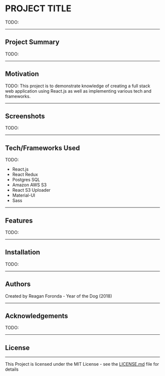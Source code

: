 # PROJECT TITLE
TODO:
___
## Project Summary
TODO:
___
## Motivation
TODO:
This project is to demonstrate knowledge of creating a full stack web application using React.js as well as implementing various tech and frameworks.
___
## Screenshots
TODO:
___
## Tech/Frameworks Used
TODO:
+ React.js
+ React Redux
+ Postgres SQL
+ Amazon AWS S3
+ React S3 Uploader
+ Material-UI
+ Sass

___
## Features
TODO: 
___
## Installation
TODO:
___
## Authors
Created by Reagan Foronda - Year of the Dog (2018)
___
## Acknowledgements
TODO:
___
## License
___
This Project is licensed under the MIT License - see the [LICENSE.md](LICENSE.md) file for details
